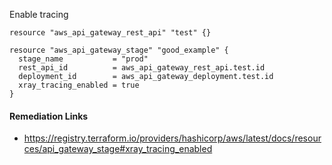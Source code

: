 
Enable tracing

```hcl
resource "aws_api_gateway_rest_api" "test" {}

resource "aws_api_gateway_stage" "good_example" {
  stage_name           = "prod"
  rest_api_id          = aws_api_gateway_rest_api.test.id
  deployment_id        = aws_api_gateway_deployment.test.id
  xray_tracing_enabled = true
}
```

#### Remediation Links
 - https://registry.terraform.io/providers/hashicorp/aws/latest/docs/resources/api_gateway_stage#xray_tracing_enabled

